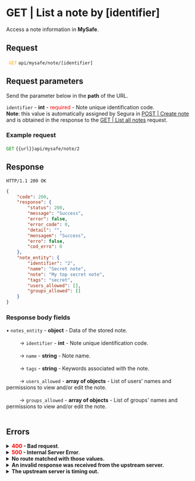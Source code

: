 # GET | List a note by [identifier]

Access a note information in **MySafe**.



## Request


 <code><span style="color:orange"> GET</code></span> `api/mysafe/note/[identifier]`


## Request parameters
Send the parameter below in the <b>path</b> of the URL.

<summary><code>identifier</code> - <b>int</b> - <span style="color:red">required</span> - Note unique identification code.</summary>
<b>Note</b>: this value is automatically assigned by Segura in <a href="/v4/docs/api-post-create-note">POST | Create note</a> and is obtained in the response to the <a href="/v4/docs/pt/api-get-list-all-notes">GET | List all notes</a> request.


  ### Example request

<code><span style="color:green">GET</code></span> `{{url}}api/mysafe/note/2`
  
  
  
  ## Response

 ```
HTTP/1.1 200 OK 
```
```json
{
    "code": 200,
    "response": {
        "status": 200,
        "message": "Success",
        "error": false,
        "error_code": 0,
        "detail": "",
        "mensagem": "Success",
        "erro": false,
        "cod_erro": 0
    },
    "note_entity": {
        "identifier": "2",
        "name": "Secret note",
        "note": "My top secret note",
        "tags": "secret",
        "users_allowed": [],
        "groups_allowed": []
    }
}
```

### Response body fields

    
<summary>&#8226; <code>notes_entity</code> - <b>object</b> - Data of the stored note.</summary>

<br>
<summary>&nbsp;&emsp;&emsp;&nbsp;→ <code>identifier</code> - <b>int</b> - Note unique identification code.</summary>
    
<br>
<summary>&nbsp;&emsp;&emsp;&nbsp;→ <code>name</code> - <b>string</b> - Note name.</summary>

<br>
<summary>&nbsp;&emsp;&emsp;&nbsp;→ <code>tags</code> - <b>string</b> - Keywords associated with the note.</summary>

<br>
<summary>&nbsp;&emsp;&emsp;&nbsp;→ <code>users_allowed</code> - <b>array of objects</b> - List of users' names and permissions to view and/or edit the note.</summary>
 
 
<br>   
<summary>&nbsp;&emsp;&emsp;&nbsp;→ <code>groups_allowed</code> - <b>array of objects</b> - List of groups' names and permissions to view and/or edit the note.</summary>
 
<br>   



 
 ## Errors
 
<details>
<summary><b><span style="color:red">400</span> - Bad request</b>.</summary>

***
    
<b>Message: "1006 User does not have access"</b><br>

<p><b>Possible cause</b>: user doesn't have access to this note.<br>
    
 ***    
<b>Message: "1010: Unexpected identifier type"</b><br>

<p><b>Possible cause</b>: URL not recognized.<br>
 <b>Solution</b>: check the URL and resend the request .</p>
          
    
 ***
</details>
<details>
<summary><b><span style="color:red">500</span> - Internal Server Error</b>.</summary>

***
    
***
<b>Message: "Unexpected error."</b><br>
<p><b>Possible cause</b>: the error is on the Segura server.<br>
<b>Solution</b>: contact the support team for more information.</p>

***
</details>

<details>
<summary><b>No route matched with those values.</b></summary>

***
<b>Message: "No route matched with those values."</b>
<p><b>Possible causes</b>: failure in your application's authentication with the Segura server or incorrect URL.<br>
<b>Solution</b>: check the authentication parameters such as <code>Access Token URL</code>, <code>Client ID</code>, and <code>Client Secret</code> and request a new access token or check and correct the URL.</p>

***
</details>

<details>
<summary><b>An invalid response was received from the upstream server.</b></summary>

***
<b>Message: "An invalid response was received from the upstream server."</b>
<p><b>Possible cause</b>: the upstream server may be taking too long to respond, leading to a timeout error interpreted as an invalid response by the proxy/gateway server.<br>
<b>Solution</b>: check the connectivity between the request origin and the Segura server.</p>

***
</details>

<details>
<summary><b>The upstream server is timing out.</b></summary>

***
<b>Message: "The upstream server is timing out."</b>
<p><b>Possible cause</b>: the request timed out.<br>
<b>Solution</b>: check the connectivity between the request origin and the Segura server.</p>

***
</details>
     
     